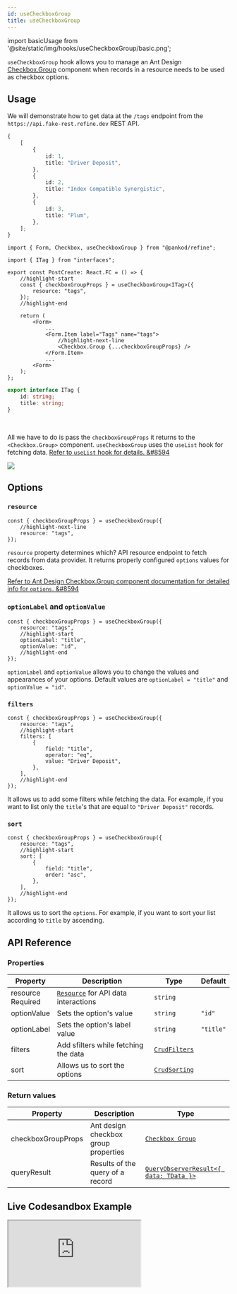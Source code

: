 ```yaml
---
id: useCheckboxGroup
title: useCheckboxGroup
---
```


import basicUsage from '@site/static/img/hooks/useCheckboxGroup/basic.png';

`useCheckboxGroup` hook allows you to manage an Ant Design [Checkbox.Group](https://ant.design/components/checkbox/#components-checkbox-demo-group) component when records in a resource needs to be used as checkbox options.

## Usage

We will demonstrate how to get data at the `/tags` endpoint from the `https://api.fake-rest.refine.dev` REST API.

```ts title="https://api.fake-rest.refine.dev/tags"
{
    [
        {
            id: 1,
            title: "Driver Deposit",
        },
        {
            id: 2,
            title: "Index Compatible Synergistic",
        },
        {
            id: 3,
            title: "Plum",
        },
    ];
}
```

```tsx title="pages/posts/create.tsx"
import { Form, Checkbox, useCheckboxGroup } from "@pankod/refine";

import { ITag } from "interfaces";

export const PostCreate: React.FC = () => {
    //highlight-start
    const { checkboxGroupProps } = useCheckboxGroup<ITag>({
        resource: "tags",
    });
    //highlight-end

    return (
        <Form>
            ...
            <Form.Item label="Tags" name="tags">
                //highlight-next-line
                <Checkbox.Group {...checkboxGroupProps} />
            </Form.Item>
            ...
        <Form>
    );
};
```

```ts title="interfaces/index.d.ts"
export interface ITag {
    id: string;
    title: string;
}
```

<br/>

All we have to do is pass the `checkboxGroupProps` it returns to the `<Checkbox.Group>` component.
`useCheckboxGroup` uses the `useList` hook for fetching data. [Refer to `useList` hook for details. &#8594](api-references/hooks/data/useList.md)

<div>
    <img src={basicUsage} />
</div>

## Options

### `resource`

```tsx
const { checkboxGroupProps } = useCheckboxGroup({
    //highlight-next-line
    resource: "tags",
});
```

`resource` property determines which? API resource endpoint to fetch records from data provider. It returns properly configured `options` values for checkboxes.

[Refer to Ant Design Checkbox.Group component documentation for detailed info for `options`. &#8594](https://ant.design/components/checkbox)

### `optionLabel` and `optionValue`

```tsx
const { checkboxGroupProps } = useCheckboxGroup({
    resource: "tags",
    //highlight-start
    optionLabel: "title",
    optionValue: "id",
    //highlight-end
});
```

`optionLabel` and `optionValue` allows you to change the values and appearances of your options. Default values are `optionLabel = "title"` and `optionValue = "id"`.

### `filters`

```tsx
const { checkboxGroupProps } = useCheckboxGroup({
    resource: "tags",
    //highlight-start
    filters: [
        {
            field: "title",
            operator: "eq",
            value: "Driver Deposit",
        },
    ],
    //highlight-end
});
```

It allows us to add some filters while fetching the data. For example, if you want to list only the `title`'s that are equal to `"Driver Deposit"` records.

### `sort`

```tsx
const { checkboxGroupProps } = useCheckboxGroup({
    resource: "tags",
    //highlight-start
    sort: [
        {
            field: "title",
            order: "asc",
        },
    ],
    //highlight-end
});
```

It allows us to sort the `options`. For example, if you want to sort your list according to `title` by ascending.

## API Reference

### Properties

| Property                                          | Description                               | Type                                       | Default   |
| ------------------------------------------------- | ----------------------------------------- | ------------------------------------------ | --------- |
| resource <div className="required">Required</div> | [`Resource`](#) for API data interactions | `string`                                   |           |
| optionValue                                       | Sets the option's value                    | `string`                                   | `"id"`    |
| optionLabel                                       | Sets the option's label value              | `string`                                   | `"title"` |
| filters                                           | Add sfilters while fetching the data       | [`CrudFilters`](../../interfaces.md#crudfilters) |           |
| sort                                              | Allows us to sort the options              | [`CrudSorting`](../../interfaces.md#crudsorting) |           |

### Return values

| Property           | Description                     | Type                                                                                          |
| ------------------ | ------------------------------- | --------------------------------------------------------------------------------------------- |
| checkboxGroupProps | Ant design checkbox group properties | [`Checkbox Group`](https://ant.design/components/checkbox/#Checkbox-Group)                    |
| queryResult        | Results of the query of a record | [`QueryObserverResult<{ data: TData }>`](https://react-query.tanstack.com/reference/useQuery) |

## Live Codesandbox Example

<iframe src="https://codesandbox.io/embed/refine-use-checkbox-group-example-2sijn?autoresize=1&fontsize=14&module=%2Fsrc%2Fpages%2Fposts%2Fedit.tsx&theme=dark&view=preview"
     style={{width: "100%", height:"80vh", border: "0px", borderRadius: "8px", overflow:"hidden"}}
     title="refine-use-checkbox-group-example"
     allow="accelerometer; ambient-light-sensor; camera; encrypted-media; geolocation; gyroscope; hid; microphone; midi; payment; usb; vr; xr-spatial-tracking"
     sandbox="allow-forms allow-modals allow-popups allow-presentation allow-same-origin allow-scripts"
   ></iframe>
